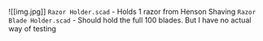 ![[img.jpg]]
`Razor Holder.scad` - Holds 1 razor from Henson Shaving
`Razor Blade Holder.scad` - Should hold the full 100 blades. But I have no actual way of testing